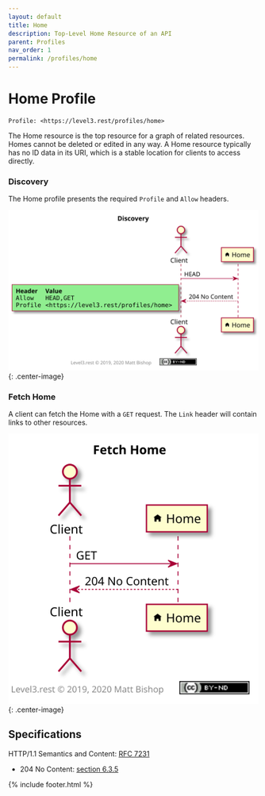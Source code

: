 ```yaml
---
layout: default
title: Home
description: Top-Level Home Resource of an API
parent: Profiles
nav_order: 1
permalink: /profiles/home
---
```

# Home Profile

```
Profile: <https://level3.rest/profiles/home>
```

The Home resource is the top resource for a graph of related resources. Homes cannot be deleted or edited in any way. A Home resource typically has no ID data in its URI, which is a stable location for clients to access directly.

### Discovery

The Home profile presents the required `Profile` and `Allow` headers.

![](home/discovery.svg){: .center-image}

### Fetch Home

A client can fetch the Home with a `GET` request. The `Link` header will contain links to other resources.

![](home/fetch.svg){: .center-image}

## Specifications

HTTP/1.1 Semantics and Content: [RFC 7231](https://tools.ietf.org/html/rfc7231)

- 204 No Content: [section 6.3.5](https://tools.ietf.org/html/rfc7231#section-6.3.5)

{% include footer.html %}
